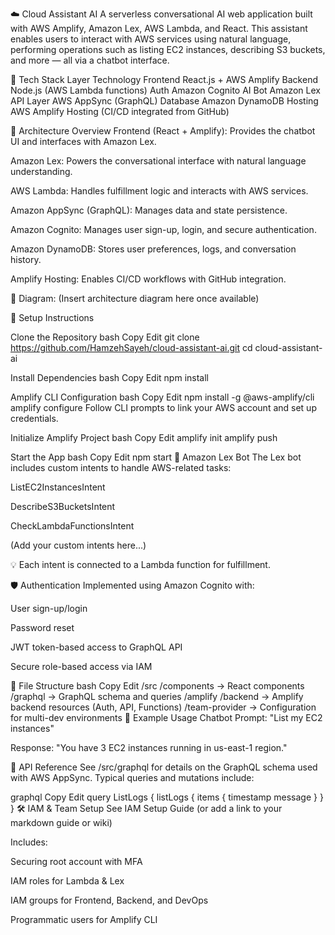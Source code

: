 ☁️ Cloud Assistant AI A serverless conversational AI web application built with AWS Amplify, Amazon Lex, AWS Lambda, and React. This assistant enables users to interact with AWS services using natural language, performing operations such as listing EC2 instances, describing S3 buckets, and more — all via a chatbot interface.

🔧 Tech Stack Layer Technology Frontend React.js + AWS Amplify Backend Node.js (AWS Lambda functions) Auth Amazon Cognito AI Bot Amazon Lex API Layer AWS AppSync (GraphQL) Database Amazon DynamoDB Hosting AWS Amplify Hosting (CI/CD integrated from GitHub)

📐 Architecture Overview Frontend (React + Amplify): Provides the chatbot UI and interfaces with Amazon Lex.

Amazon Lex: Powers the conversational interface with natural language understanding.

AWS Lambda: Handles fulfillment logic and interacts with AWS services.

Amazon AppSync (GraphQL): Manages data and state persistence.

Amazon Cognito: Manages user sign-up, login, and secure authentication.

Amazon DynamoDB: Stores user preferences, logs, and conversation history.

Amplify Hosting: Enables CI/CD workflows with GitHub integration.

📌 Diagram: (Insert architecture diagram here once available)

🚀 Setup Instructions

Clone the Repository bash Copy Edit git clone https://github.com/HamzehSayeh/cloud-assistant-ai.git cd cloud-assistant-ai

Install Dependencies bash Copy Edit npm install

Amplify CLI Configuration bash Copy Edit npm install -g @aws-amplify/cli amplify configure Follow CLI prompts to link your AWS account and set up credentials.

Initialize Amplify Project bash Copy Edit amplify init amplify push

Start the App bash Copy Edit npm start 🧠 Amazon Lex Bot The Lex bot includes custom intents to handle AWS-related tasks:

ListEC2InstancesIntent

DescribeS3BucketsIntent

CheckLambdaFunctionsIntent

(Add your custom intents here...)

💡 Each intent is connected to a Lambda function for fulfillment.

🛡️ Authentication Implemented using Amazon Cognito with:

User sign-up/login

Password reset

JWT token-based access to GraphQL API

Secure role-based access via IAM

📁 File Structure bash Copy Edit /src /components → React components /graphql → GraphQL schema and queries /amplify /backend → Amplify backend resources (Auth, API, Functions) /team-provider → Configuration for multi-dev environments 🧪 Example Usage Chatbot Prompt: "List my EC2 instances"

Response: "You have 3 EC2 instances running in us-east-1 region."

🧾 API Reference See /src/graphql for details on the GraphQL schema used with AWS AppSync. Typical queries and mutations include:

graphql Copy Edit query ListLogs { listLogs { items { timestamp message } } } 🛠️ IAM & Team Setup See IAM Setup Guide (or add a link to your markdown guide or wiki)

Includes:

Securing root account with MFA

IAM roles for Lambda & Lex

IAM groups for Frontend, Backend, and DevOps

Programmatic users for Amplify CLI
